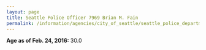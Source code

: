 ```yaml
---
layout: page
title: Seattle Police Officer 7969 Brian M. Fain
permalink: /information/agencies/city_of_seattle/seattle_police_department/copbook/7969/
---
```


**Age as of Feb. 24, 2016:** 30.0
